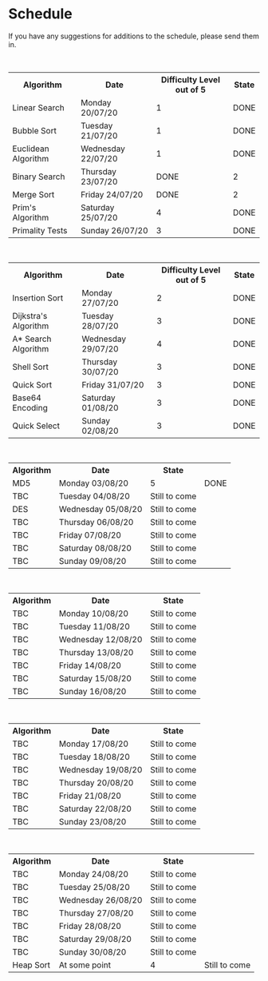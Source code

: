 <h1>Schedule</h1>
<p>If you have any suggestions for additions to the schedule, please send them in.</p>

<br />
<table>
<tr><th>Algorithm</th><th>Date</th><th>Difficulty Level out of 5</th><th>State</th></tr>
<tr><td>Linear Search </td><td>Monday 20/07/20</td><td>1</td><td>DONE</td></tr>
<tr><td>Bubble Sort </td><td>Tuesday 21/07/20</td><td>1</td><td>DONE</td></tr>
<tr><td>Euclidean Algorithm </td><td>Wednesday 22/07/20</td><td>1</td><td>DONE</td></tr>
<tr><td>Binary Search </td><td>Thursday 23/07/20</td><td>DONE</td><td>2</td></tr>
<tr><td>Merge Sort </td><td>Friday 24/07/20</td><td>DONE</td><td>2</td></tr>
<tr><td>Prim's Algorithm </td><td>Saturday 25/07/20</td><td>4</td><td>DONE</td></tr>
<tr><td>Primality Tests </td><td>Sunday 26/07/20</td><td>3</td><td>DONE</td></tr>
</table>

<br />
<table>
<tr><th>Algorithm</th><th>Date</th><th>Difficulty Level out of 5</th><th>State</th></tr>
<tr><td>Insertion Sort </td><td>Monday 27/07/20</td><td>2</td><td>DONE</td></tr>
<tr><td>Dijkstra's Algorithm </td><td>Tuesday 28/07/20</td><td>3</td><td>DONE</td></tr>
<tr><td>A* Search Algorithm </td><td>Wednesday 29/07/20</td><td>4</td><td>DONE</td></tr>
<tr><td>Shell Sort </td><td>Thursday 30/07/20</td><td>3</td><td>DONE</td></tr>
<tr><td>Quick Sort </td><td>Friday 31/07/20</td><td>3</td><td>DONE</td></tr>
<tr><td>Base64 Encoding </td><td>Saturday 01/08/20</td><td>3</td><td>DONE</td></tr>
<tr><td>Quick Select </td><td>Sunday 02/08/20</td><td>3</td><td>DONE</td></tr>
</table>

<br />
<table>
<tr><th>Algorithm</th><th>Date</th><th>State</th></tr>
<tr><td>MD5</td><td>Monday 03/08/20</td><td>5</td><td>DONE</td></tr>
<tr><td>TBC </td><td>Tuesday 04/08/20</td><td>Still to come</td></tr>
<tr><td>DES </td><td>Wednesday 05/08/20</td><td>Still to come</td></tr>
<tr><td>TBC </td><td>Thursday 06/08/20</td><td>Still to come</td></tr>
<tr><td>TBC </td><td>Friday 07/08/20</td><td>Still to come</td></tr>
<tr><td>TBC </td><td>Saturday 08/08/20</td><td>Still to come</td></tr>
<tr><td>TBC </td><td>Sunday 09/08/20</td><td>Still to come</td></tr>
</table>

<br />
<table>
<tr><th>Algorithm</th><th>Date</th><th>State</th></tr>
<tr><td>TBC </td><td>Monday 10/08/20</td><td>Still to come</td></tr>
<tr><td>TBC </td><td>Tuesday 11/08/20</td><td>Still to come</td></tr>
<tr><td>TBC </td><td>Wednesday 12/08/20</td><td>Still to come</td></tr>
<tr><td>TBC </td><td>Thursday 13/08/20</td><td>Still to come</td></tr>
<tr><td>TBC </td><td>Friday 14/08/20</td><td>Still to come</td></tr>
<tr><td>TBC </td><td>Saturday 15/08/20</td><td>Still to come</td></tr>
<tr><td>TBC </td><td>Sunday 16/08/20</td><td>Still to come</td></tr>
</table>

<br />
<table>
<tr><th>Algorithm</th><th>Date</th><th>State</th></tr>
<tr><td>TBC </td><td>Monday 17/08/20</td><td>Still to come</td></tr>
<tr><td>TBC </td><td>Tuesday 18/08/20</td><td>Still to come</td></tr>
<tr><td>TBC </td><td>Wednesday 19/08/20</td><td>Still to come</td></tr>
<tr><td>TBC </td><td>Thursday 20/08/20</td><td>Still to come</td></tr>
<tr><td>TBC </td><td>Friday 21/08/20</td><td>Still to come</td></tr>
<tr><td>TBC </td><td>Saturday 22/08/20</td><td>Still to come</td></tr>
<tr><td>TBC </td><td>Sunday 23/08/20</td><td>Still to come</td></tr>
</table>

<br />
<table>
<tr><th>Algorithm</th><th>Date</th><th>State</th></tr>
<tr><td>TBC </td><td>Monday 24/08/20</td><td>Still to come</td></tr>
<tr><td>TBC </td><td>Tuesday 25/08/20</td><td>Still to come</td></tr>
<tr><td>TBC </td><td>Wednesday 26/08/20</td><td>Still to come</td></tr>
<tr><td>TBC </td><td>Thursday 27/08/20</td><td>Still to come</td></tr>
<tr><td>TBC </td><td>Friday 28/08/20</td><td>Still to come</td></tr>
<tr><td>TBC </td><td>Saturday 29/08/20</td><td>Still to come</td></tr>
<tr><td>TBC </td><td>Sunday 30/08/20</td><td>Still to come</td></tr>
<tr><td>Heap Sort</td><td>At some point</td><td>4</td><td>Still to come</td>
<table>
